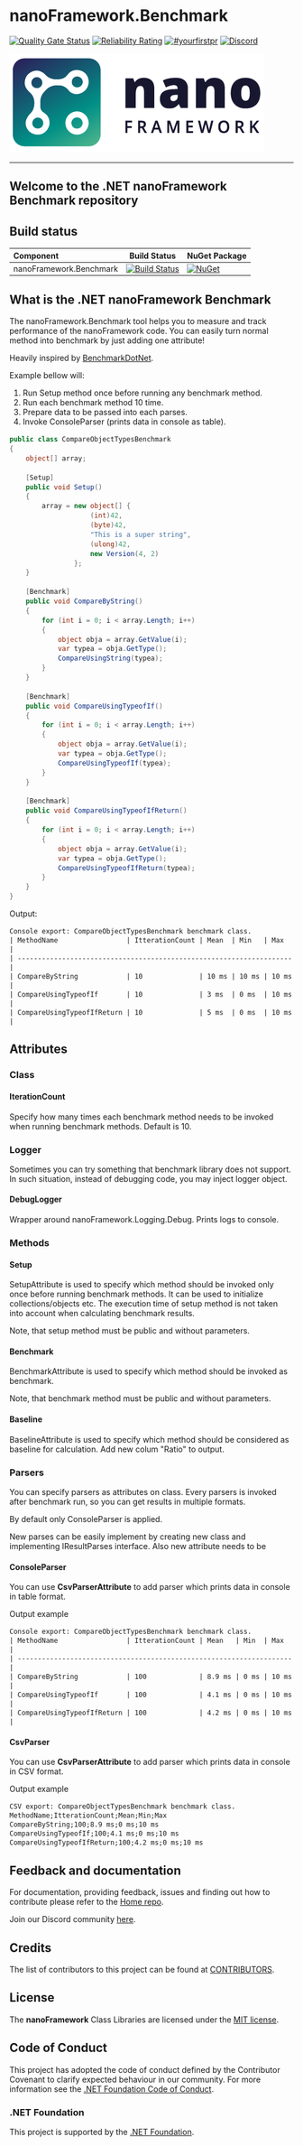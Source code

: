# nanoFramework.Benchmark

[![Quality Gate Status](https://sonarcloud.io/api/project_badges/measure?project=nanoframework_nanoFramework.Benchmark&metric=alert_status)](https://sonarcloud.io/dashboard?id=nanoframework_nanoFramework.Benchmark) [![Reliability Rating](https://sonarcloud.io/api/project_badges/measure?project=nanoframework_nanoFramework.Benchmark&metric=reliability_rating)](https://sonarcloud.io/dashboard?id=nanoframework_nanoFramework.Benchmark) [![#yourfirstpr](https://img.shields.io/badge/first--timers--only-friendly-blue.svg)](https://github.com/nanoframework/Home/blob/main/CONTRIBUTING.md) [![Discord](https://img.shields.io/discord/478725473862549535.svg?logo=discord&logoColor=white&label=Discord&color=7289DA)](https://discord.gg/gCyBu8T)

![nanoFramework logo](https://raw.githubusercontent.com/nanoframework/Home/main/resources/logo/nanoFramework-repo-logo.png)

-----

## Welcome to the .NET **nanoFramework** Benchmark repository

## Build status

| Component | Build Status | NuGet Package |
|:-|---|---|
| nanoFramework.Benchmark | [![Build Status](https://dev.azure.com/nanoframework/nanoFramework.Benchmark/_apis/build/status/nanoFramework.Benchmark?repoName=nanoframework%2FnanoFramework.Benchmark&branchName=main)](https://dev.azure.com/nanoframework/nanoFramework.Benchmark/_build/latest?definitionId=97&repoName=nanoframework%2FnanoFramework.Benchmark&branchName=main) | [![NuGet](https://img.shields.io/nuget/v/nanoFramework.Benchmark.svg?label=NuGet&style=flat&logo=nuget)](https://www.nuget.org/packages/nanoFramework.Benchmark/) |

## What is the .NET **nanoFramework** Benchmark

The nanoFramework.Benchmark tool helps you to measure and track performance of the nanoFramework code.
You can easily turn normal method into benchmark by just adding one attribute!

Heavily inspired by [BenchmarkDotNet](https://github.com/dotnet/BenchmarkDotNet).

Example bellow will:

1. Run Setup method once before running any benchmark method.
2. Run each benchmark method 10 time.
3. Prepare data to be passed into each parses.
4. Invoke ConsoleParser (prints data in console as table).

```csharp
public class CompareObjectTypesBenchmark
{
    object[] array;

    [Setup]
    public void Setup()
    {
        array = new object[] {
                    (int)42,
                    (byte)42,
                    "This is a super string",
                    (ulong)42,
                    new Version(4, 2)
                };
    }

    [Benchmark]
    public void CompareByString()
    {
        for (int i = 0; i < array.Length; i++)
        {
            object obja = array.GetValue(i);
            var typea = obja.GetType();
            CompareUsingString(typea);
        }
    }

    [Benchmark]
    public void CompareUsingTypeofIf()
    {
        for (int i = 0; i < array.Length; i++)
        {
            object obja = array.GetValue(i);
            var typea = obja.GetType();
            CompareUsingTypeofIf(typea);
        }
    }

    [Benchmark]
    public void CompareUsingTypeofIfReturn()
    {
        for (int i = 0; i < array.Length; i++)
        {
            object obja = array.GetValue(i);
            var typea = obja.GetType();
            CompareUsingTypeofIfReturn(typea);
        }
    }
}
```

Output:

```text
Console export: CompareObjectTypesBenchmark benchmark class.
| MethodName                 | ItterationCount | Mean  | Min   | Max   |
| -------------------------------------------------------------------- |
| CompareByString            | 10              | 10 ms | 10 ms | 10 ms |
| CompareUsingTypeofIf       | 10              | 3 ms  | 0 ms  | 10 ms |
| CompareUsingTypeofIfReturn | 10              | 5 ms  | 0 ms  | 10 ms |
```

## Attributes

### Class

#### IterationCount

Specify how many times each benchmark method needs to be invoked when running benchmark methods. Default is 10.

### Logger

Sometimes you can try something that benchmark library does not support. In such situation, instead of debugging code, you may inject logger object. 

#### DebugLogger

Wrapper around nanoFramework.Logging.Debug. Prints logs to console.

### Methods

#### Setup

SetupAttribute is used to specify which method should be invoked only once before running benchmark methods.
It can be used to initialize collections/objects etc.
The execution time of setup method is not taken into account when calculating benchmark results.

Note, that setup method must be public and without parameters.

#### Benchmark

BenchmarkAttribute is used to specify which method should be invoked as benchmark.

Note, that benchmark method must be public and without parameters.

#### Baseline

BaselineAttribute is used to specify which method should be considered as baseline for calculation. Add new colum "Ratio" to output.

### Parsers

You can specify parsers as attributes on class. Every parsers is invoked after benchmark run, so you can get results in multiple formats.  

By default only ConsoleParser is applied.

New parses can be easily implement by creating new class and implementing IResultParses interface. Also new attribute needs to be  

#### ConsoleParser

You can use **CsvParserAttribute** to add parser which prints data in console in table format.

Output example

```text
Console export: CompareObjectTypesBenchmark benchmark class.
| MethodName                 | ItterationCount | Mean   | Min  | Max   |
| -------------------------------------------------------------------- |
| CompareByString            | 100             | 8.9 ms | 0 ms | 10 ms |
| CompareUsingTypeofIf       | 100             | 4.1 ms | 0 ms | 10 ms |
| CompareUsingTypeofIfReturn | 100             | 4.2 ms | 0 ms | 10 ms |
```

#### CsvParser

You can use **CsvParserAttribute** to add parser which prints data in console in CSV format.

Output example

```text
CSV export: CompareObjectTypesBenchmark benchmark class.
MethodName;ItterationCount;Mean;Min;Max
CompareByString;100;8.9 ms;0 ms;10 ms
CompareUsingTypeofIf;100;4.1 ms;0 ms;10 ms
CompareUsingTypeofIfReturn;100;4.2 ms;0 ms;10 ms
```

## Feedback and documentation

For documentation, providing feedback, issues and finding out how to contribute please refer to the [Home repo](https://github.com/nanoframework/Home).

Join our Discord community [here](https://discord.gg/gCyBu8T).

## Credits

The list of contributors to this project can be found at [CONTRIBUTORS](https://github.com/nanoframework/Home/blob/main/CONTRIBUTORS.md).

## License

The **nanoFramework** Class Libraries are licensed under the [MIT license](LICENSE.md).

## Code of Conduct

This project has adopted the code of conduct defined by the Contributor Covenant to clarify expected behaviour in our community.
For more information see the [.NET Foundation Code of Conduct](https://dotnetfoundation.org/code-of-conduct).

### .NET Foundation

This project is supported by the [.NET Foundation](https://dotnetfoundation.org).

